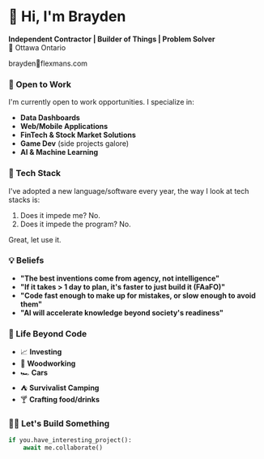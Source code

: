 # 👋 Hi, I'm Brayden

**Independent Contractor | Builder of Things | Problem Solver**  
📍 Ottawa Ontario 

brayden📧flexmans.com

### 🚀 Open to Work
I'm currently open to work opportunities. I specialize in:
- **Data Dashboards**
- **Web/Mobile Applications**
- **FinTech & Stock Market Solutions**
- **Game Dev** (side projects galore)
- **AI & Machine Learning**

### 🤷 Tech Stack
I've adopted a new language/software every year, the way I look at tech stacks is:
1. Does it impede me? No.
2. Does it impede the program? No.
   
Great, let use it.

### 💡 Beliefs
- **"The best inventions come from agency, not intelligence"**  
- **"If it takes > 1 day to plan, it's faster to just build it (FAaFO)"**  
- **"Code fast enough to make up for mistakes, or slow enough to avoid them"**  
- **"AI will accelerate knowledge beyond society's readiness"**  

### 🌌 Life Beyond Code
- 📈 **Investing** 
- 🔨 **Woodworking**
- 🏎️ **Cars**
- ⛺ **Survivalist Camping**
- 🍸 **Crafting food/drinks**

### 🧑‍💻️ Let's Build Something
```python
if you.have_interesting_project():
    await me.collaborate()
```
